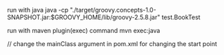run with java
java -cp "./target/groovy.concepts-1.0-SNAPSHOT.jar:$GROOVY_HOME/lib/groovy-2.5.8.jar" test.BookTest

run with maven plugin(exec) command
mvn exec:java

// change the mainClass argument in pom.xml for changing the start point